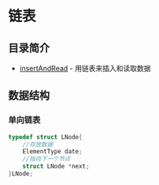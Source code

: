 # 链表
## 目录简介
* [insertAndRead](https://github.com/Like-Drinking-water/algorithms/tree/master/linkedList/insertAndRead) - 用链表来插入和读取数据
## 数据结构
### 单向链表
``` c
typedef struct LNode{
    //存放数据
    ElementType date;
    //指向下一个节点
    struct LNode *next;
}LNode;
```


